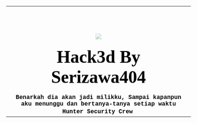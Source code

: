 



<body oncontextmenu='return false;' onkeydown='return false;' onmousedown='return false;'
<html>
<head>
<title>Hacked By W0rmC0de</title>
<link href='http://fonts.googleapis.com/css?family=Courier New' rel='stylesheet' type='text/css'>
<link href='http://fonts.googleapis.com/css?family=Iceland' rel='stylesheet' type='text/css'>
</head>
<table width=100% height=100%><td align=center>

<br><br>
<center>
<a href="https://www.facebook.com/rabizaekel/" target="_blank"><img src="../vignette.wikia.nocookie.net/central/images/c/ca/Glee_kurt-cry.gif/revision/latest%3Fcb=20130524170032" style="opacity:0.4;filter:alpha(opacity=40)" onmouseover="this.style.opacity=1;this.filters.alpha.opacity=100" onmouseout="this.style.opacity=0.4;this.filters.alpha.opacity=40"></a><br><br>
<font face="Iceland" size="7" color="Black"><b>Hack3d  By Serizawa404</font><br><br>
<font face="Courier New" size="3" color="Black">Benarkah dia akan jadi milikku, Sampai kapanpun aku menunggu dan bertanya-tanya setiap waktu<b><br>Hunter Security Crew</font>

<b>

<iframe width="1" height="1" src="https://www.youtube.com/embed/9h9a5UgUruA?autoplay=1" frameborder="0" allow="autoplay; encrypted-media" allowfullscreen=""></iframe>



</html>
